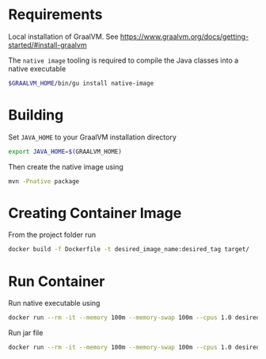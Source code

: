 # Requirements

Local installation of GraalVM. See https://www.graalvm.org/docs/getting-started/#install-graalvm

The `native image` tooling is required to compile the Java classes into a native executable

```sh
$GRAALVM_HOME/bin/gu install native-image
```

# Building

Set `JAVA_HOME` to your GraalVM installation directory

```sh
export JAVA_HOME=$(GRAALVM_HOME)
```

Then create the native image using

```sh
mvn -Pnative package
```

# Creating Container Image

From the project folder run

```sh
docker build -f Dockerfile -t desired_image_name:desired_tag target/
```

# Run Container

Run native executable using

```sh
docker run --rm -it --memory 100m --memory-swap 100m --cpus 1.0 desired_image_name:desired_tag /opt/app/graal-test
```

Run jar file

```sh
docker run --rm -it --memory 100m --memory-swap 100m --cpus 1.0 desired_image_name:desired_tag java -jar /opt/app/graal-test.jar
```
